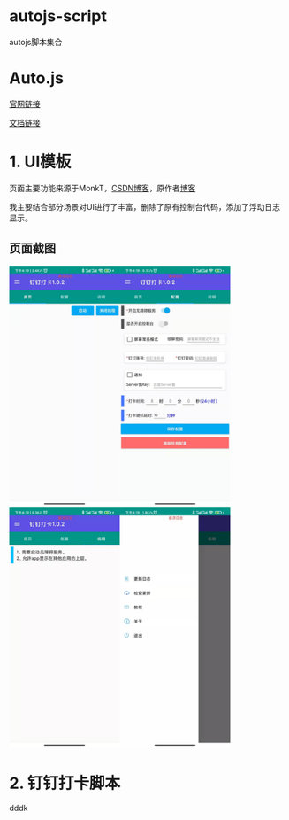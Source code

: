 # autojs-script
autojs脚本集合

# Auto.js

[官网链接](https://pro.autojs.org/)

[文档链接](https://pro.autojs.org/docs/#/zh-cn/?id=综述)

# 1. UI模板

页面主要功能来源于MonkT，[CSDN博客](https://blog.csdn.net/zy0412326/article/details/104767602)，原作者[博客](https://www.yadinghao.com/)

我主要结合部分场景对UI进行了丰富，删除了原有控制台代码，添加了浮动日志显示。

## 页面截图

<img src="img/首页.jpg" width="200px"><img src="img/配置.jpg" width="200px"><img src="img/说明.jpg" width="200px"><img src="img/菜单.jpg" width="200px">

# 2. 钉钉打卡脚本

dddk
